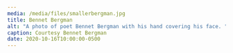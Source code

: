```yaml
---
media: /media/files/smallerbergman.jpg
title: Bennet Bergman
alt: "A photo of poet Bennet Bergman with his hand covering his face. "
caption: Courtesy Bennet Bergman
date: 2020-10-16T10:00:00-0500
---
```


